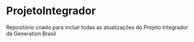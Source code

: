 # ProjetoIntegrador
Repositório criado para incluir todas as atualizações do Projeto Integrador da Generation Brasil
